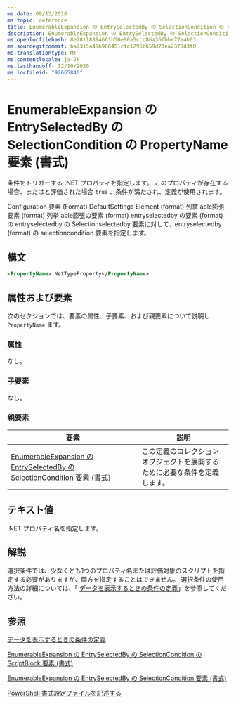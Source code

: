 ```yaml
---
ms.date: 09/13/2016
ms.topic: reference
title: EnumerableExpansion の EntrySelectedBy の SelectionCondition の PropertyName 要素 (書式)
description: EnumerableExpansion の EntrySelectedBy の SelectionCondition の PropertyName 要素 (書式)
ms.openlocfilehash: 8e28118894661b50e90a5ccc86a36fbbe77e4b03
ms.sourcegitcommit: ba7315a496986451cfc1296b659d73ea2373d3f0
ms.translationtype: MT
ms.contentlocale: ja-JP
ms.lasthandoff: 12/10/2020
ms.locfileid: "92665840"
---
```

# <a name="propertyname-element-for-selectioncondition-for-entryselectedby-for-enumerableexpansion-format"></a>EnumerableExpansion の EntrySelectedBy の SelectionCondition の PropertyName 要素 (書式)

条件をトリガーする .NET プロパティを指定します。 このプロパティが存在する場合、またはと評価された場合 `true` 、条件が満たされ、定義が使用されます。

Configuration 要素 (Format) DefaultSettings Element (format) 列挙 able膨張要素 (format) 列挙 able膨張の要素 (format) entryselectedby の要素 (format) の entryselectedby の Selectionselectedby 要素に対して、entryselectedby (format) の selectioncondition 要素を指定します。

## <a name="syntax"></a>構文

```xml
<PropertyName>.NetTypeProperty</PropertyName>
```

## <a name="attributes-and-elements"></a>属性および要素

次のセクションでは、要素の属性、子要素、および親要素について説明し `PropertyName` ます。

### <a name="attributes"></a>属性

なし。

### <a name="child-elements"></a>子要素

なし。

### <a name="parent-elements"></a>親要素

|要素|説明|
|-------------|-----------------|
|[EnumerableExpansion の EntrySelectedBy の SelectionCondition 要素 (書式)](./selectioncondition-element-for-entryselectedby-for-enumerableexpansion-format.md)|この定義のコレクションオブジェクトを展開するために必要な条件を定義します。|

## <a name="text-value"></a>テキスト値

.NET プロパティ名を指定します。

## <a name="remarks"></a>解説

選択条件では、少なくとも1つのプロパティ名または評価対象のスクリプトを指定する必要がありますが、両方を指定することはできません。 選択条件の使用方法の詳細については、「 [データを表示するときの条件の定義](./defining-conditions-for-displaying-data.md)」を参照してください。

## <a name="see-also"></a>参照

[データを表示するときの条件の定義](./defining-conditions-for-displaying-data.md)

[EnumerableExpansion の EntrySelectedBy の SelectionCondition の ScriptBlock 要素 (書式)](./scriptblock-element-for-selectioncondition-for-entryselectedby-for-enumerableexpansion-format.md)

[EnumerableExpansion の EntrySelectedBy の SelectionCondition 要素 (書式)](./selectioncondition-element-for-entryselectedby-for-enumerableexpansion-format.md)

[PowerShell 書式設定ファイルを記述する](./writing-a-powershell-formatting-file.md)
